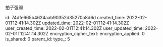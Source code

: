 拍子强弱

id: 74dfe665b4624aab90352d35270a8d6d
created_time: 2022-02-01T12:41:14.302Z
updated_time: 2022-02-01T12:41:14.302Z
user_created_time: 2022-02-01T12:41:14.302Z
user_updated_time: 2022-02-01T12:41:14.302Z
encryption_cipher_text: 
encryption_applied: 0
is_shared: 0
parent_id: 
type_: 5